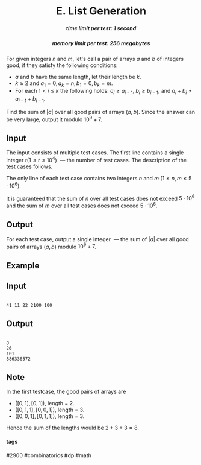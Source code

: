 <h1 style='text-align: center;'> E. List Generation</h1>

<h5 style='text-align: center;'>time limit per test: 1 second</h5>
<h5 style='text-align: center;'>memory limit per test: 256 megabytes</h5>

For given integers $n$ and $m$, let's call a pair of arrays $a$ and $b$ of integers good, if they satisfy the following conditions: 

* $a$ and $b$ have the same length, let their length be $k$.
* $k \ge 2$ and $a_1 = 0, a_k = n, b_1 = 0, b_k = m$.
* For each $1 < i \le k$ the following holds: $a_i \geq a_{i - 1}$, $b_i \geq b_{i - 1}$, and $a_i + b_i \neq a_{i - 1} + b_{i - 1}$.

Find the sum of $|a|$ over all good pairs of arrays $(a,b)$. Since the answer can be very large, output it modulo $10^9 + 7$.

## Input

The input consists of multiple test cases. The first line contains a single integer $t (1 \leq t \leq 10^4)$  — the number of test cases. The description of the test cases follows.

The only line of each test case contains two integers $n$ and $m$ $(1 \leq n, m \leq 5 \cdot 10^6)$.

It is guaranteed that the sum of $n$ over all test cases does not exceed $5 \cdot 10^6$ and the sum of $m$ over all test cases does not exceed $5 \cdot 10^6$.

## Output

For each test case, output a single integer  — the sum of $|a|$ over all good pairs of arrays $(a,b)$ modulo $10^9 + 7$.

## Example

## Input


```

41 11 22 2100 100
```
## Output


```

8
26
101
886336572

```
## Note

In the first testcase, the good pairs of arrays are 

* $([0, 1], [0, 1])$, length = $2$.
* $([0, 1, 1], [0, 0, 1])$, length = $3$.
* $([0, 0, 1], [0, 1, 1])$, length = $3$.

Hence the sum of the lengths would be ${2 + 3 + 3} = 8$.



#### tags 

#2900 #combinatorics #dp #math 